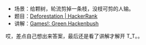 -   场景：给颗树，轮流剪掉一条枝，没枝可剪的人输。
-   题目：[Deforestation | HackerRank](https://www.hackerrank.com/challenges/deforestation-1/problem)
-   讲解：[Games!: Green Hackenbush](http://math450games.blogspot.com/2017/02/green-hackenbush.html)

哎，差点自己想出来答案，最后还是看了讲解才解开 T_T。。
